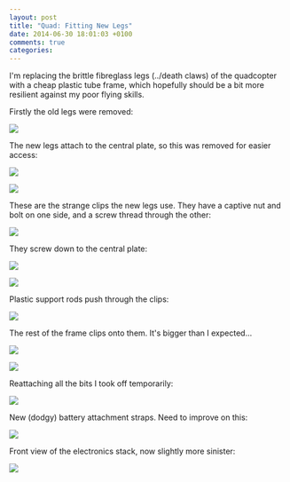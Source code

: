 ```yaml
---
layout: post
title: "Quad: Fitting New Legs"
date: 2014-06-30 18:01:03 +0100
comments: true
categories: 
---
```


I'm replacing the brittle fibreglass legs (../death claws) of the quadcopter with a cheap plastic tube frame, which hopefully should be a bit more resilient against my poor flying skills.

Firstly the old legs were removed:

![](https://files.ianrenton.com/sites/quadcopter/legs-1.jpg)

The new legs attach to the central plate, so this was removed for easier access:

![](https://files.ianrenton.com/sites/quadcopter/legs-2.jpg)

![](https://files.ianrenton.com/sites/quadcopter/legs-3.jpg)

These are the strange clips the new legs use. They have a captive nut and bolt on one side, and a screw thread through the other:

![](https://files.ianrenton.com/sites/quadcopter/legs-4.jpg)

They screw down to the central plate:

![](https://files.ianrenton.com/sites/quadcopter/legs-5.jpg)

![](https://files.ianrenton.com/sites/quadcopter/legs-6.jpg)

Plastic support rods push through the clips:

![](https://files.ianrenton.com/sites/quadcopter/legs-7.jpg)

The rest of the frame clips onto them. It's bigger than I expected...

![](https://files.ianrenton.com/sites/quadcopter/legs-8.jpg)

![](https://files.ianrenton.com/sites/quadcopter/legs-9.jpg)

Reattaching all the bits I took off temporarily:

![](https://files.ianrenton.com/sites/quadcopter/legs-10.jpg)

New (dodgy) battery attachment straps. Need to improve on this:

![](https://files.ianrenton.com/sites/quadcopter/legs-11.jpg)

Front view of the electronics stack, now slightly more sinister:

![](https://files.ianrenton.com/sites/quadcopter/legs-12.jpg)
